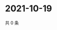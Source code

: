 # 2021-10-19

共 0 条

<!-- BEGIN WEIBO -->
<!-- 最后更新时间 Tue Oct 19 2021 14:17:03 GMT+0800 (China Standard Time) -->

<!-- END WEIBO -->
